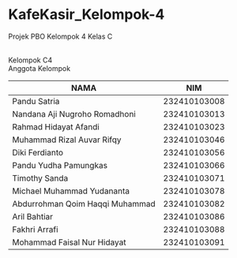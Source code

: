 # KafeKasir_Kelompok-4
Projek PBO Kelompok 4 Kelas C

<br>
Kelompok C4
<br>
Anggota Kelompok

|NAMA|NIM|
| --- | --- |
|Pandu Satria|232410103008|
|Nandana Aji Nugroho Romadhoni|232410103013|
|Rahmad Hidayat Afandi|232410103023|
|Muhammad Rizal Auvar Rifqy|232410103046|
|Diki Ferdianto	|232410103056|
|Pandu Yudha Pamungkas |232410103066|
|Timothy Sanda|232410103071|
|Michael Muhammad Yudananta|232410103078|
|Abdurrohman Qoim Haqqi Muhammad|232410103082|
|Aril Bahtiar|232410103086|
|Fakhri Arrafi |232410103088|
|Mohammad Faisal Nur Hidayat|232410103091|
